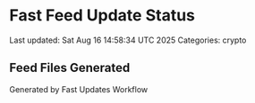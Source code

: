 # Fast Feed Update Status
Last updated: Sat Aug 16 14:58:34 UTC 2025
Categories: crypto

## Feed Files Generated

Generated by Fast Updates Workflow
